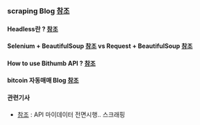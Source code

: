 ### scraping Blog [참조](https://wikidocs.net/book/4614)



#### Headless란 ? [참조](https://beomi.github.io/gb-crawling/posts/2017-09-28-HowToMakeWebCrawler-Headless-Chrome.html)



#### Selenium + BeautifulSoup [참조](https://rubber-tree.tistory.com/88?category=940054)    vs     Request + BeautifulSoup   [참조](https://rubber-tree.tistory.com/88)




#### How to use Bithumb API ? [참조](https://www.hides.kr/795)


#### bitcoin 자동매매 Blog [참조](https://wikidocs.net/31065)



#### 관련기사 
- [참조](https://news.einfomax.co.kr/news/articleView.html?idxno=4192027) : API 마이데이터 전면시행.. 스크래핑 
